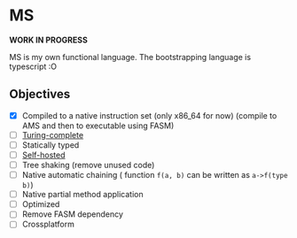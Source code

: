 # MS

**WORK IN PROGRESS**

MS is my own functional language.
The bootstrapping language is typescript :O

## Objectives

- [x] Compiled to a native instruction set (only x86_64 for now) (compile to AMS and then to executable using FASM)
- [ ] [Turing-complete](./examples/rule110.ms)
- [ ] Statically typed
- [ ] [Self-hosted](<https://en.wikipedia.org/wiki/Self-hosting_(compilers)>)
- [ ] Tree shaking (remove unused code)
- [ ] Native automatic chaining ( function `f(a, b)` can be written as `a->f(type b)`)
- [ ] Native partial method application
- [ ] Optimized
- [ ] Remove FASM dependency
- [ ] Crossplatform
